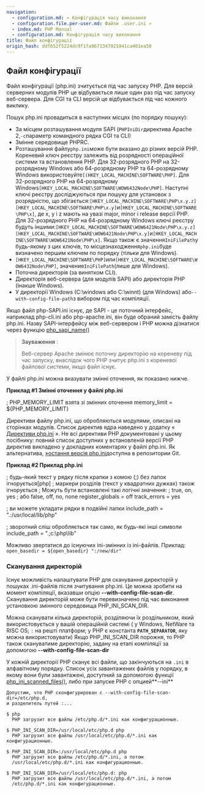 ```yaml
---
navigation:
  - configuration.md: « Конфігурація часу виконання
  - configuration.file.per-user.md: Файли .user.ini »
  - index.md: PHP Manual
  - configuration.md: Конфігурація часу виконання
title: Файл конфігурації
origin_hash: ddf652f5224dc9f1fa9671347921941ca401ea50
---
```

## Файл конфігурації

Файл конфігурації (php.ini) зчитується під час запуску PHP. Для версій серверних модулів PHP це відбувається лише один раз під час запуску веб-сервера. Для CGI та CLI версій це відбувається під час кожного виклику.

Пошук php.ini провадиться в наступних місцях (по порядку пошуку):

-   За місцем розташування модуля SAPI (`PHPIniDir`директива Apache 2,`-c`параметр командного рядка CGI та CLI)
-   Змінне середовище PHPRC.
-   Розташування файлу`php.ini`може бути вказано до різних версій PHP. Кореневий ключ реєстру залежить від розрядності операційної системи та встановлення PHP. Для 32-розрядного PHP на 32-розрядному Windows або 64-розрядному PHP та 64-розрядному Windows використовуйте`[(HKEY_LOCAL_MACHINE\SOFTWARE\PHP]`. Для 32-розрядного PHP на 64-розрядному Windows`[HKEY_LOCAL_MACHINE\SOFTWARE\WOW6432Node\PHP]`. Наступні ключі реєстру досліджуються при пошуку для установок з розрядністю, що збігається:`[HKEY_LOCAL_MACHINE\SOFTWARE\PHP\x.y.z]` `[HKEY_LOCAL_MACHINE\SOFTWARE\PHP\x.y]`и`[HKEY_LOCAL_MACHINE\SOFTWARE\PHP\x]`, де x, y і z мають на увазі major, minor і release версії PHP. Для 32-розрядного PHP на 64-розрядному Windows ключі реєстру будуть іншими:`[HKEY_LOCAL_MACHINE\SOFTWARE\WOW6421Node\PHP\x.y.z]` `[HKEY_LOCAL_MACHINE\SOFTWARE\WOW6421Node\PHP\x.y]`и`[HKEY_LOCAL_MACHINE\SOFTWARE\WOW6421Node\PHP\x]`. Якщо також є значення`IniFilePath`у будь-якому з цих ключів, то місцезнаходження`php.ini`буде визначено першим ключем по порядку (тільки для Windows).
-   `[HKEY_LOCAL_MACHINE\SOFTWARE\PHP]`или`[HKEY_LOCAL_MACHINE\SOFTWARE\WOW6432Node\PHP]`, значение`IniFilePath`(лише для Windows).
-   Поточна директорія (за винятком CLI).
-   Директорія веб-сервера (для модулів SAPI) або директорія PHP (інакше Windows).
-   У директорії Windows (C:\\windows або C:\\winnt) (для Windows) або`--with-config-file-path`з вибором під час компіляції.

Якщо файл php-SAPI.ini існує, де SAPI - це поточний інтерфейс, наприклад php-cli.ini або php-apache.ini, він буде обраний замість файлу php.ini. Назву SAPI-інтерфейсу між веб-сервером і PHP можна дізнатися через функцію [php\_sapi\_name()](function.php-sapi-name.md)

> **Зауваження** :
> 
> Веб-сервер Apache змінює поточну директорію на кореневу під час запуску, внаслідок чого PHP зчитує php.ini з кореневої файлової системи, якщо файл існує.

У файлі php.ini можна вказувати змінні оточення, як показано нижче.

**Приклад #1 Змінні оточення у файлі php.ini**

; PHP\_MEMORY\_LIMIT взята зі змінних оточення memory\_limit = ${PHP\_MEMORY\_LIMIT}

Директиви файлу php.ini, що обробляються модулями, описані на сторінках модулів. Список директив ядра наведено у додатку « [Директиви php.ini](ini.md) ». Не всі директиви PHP документовані у цьому посібнику: повний список доступних у встановленій версії PHP директив викладено у докладних коментарях у файлі php.ini. Як альтернатива, [»остання версія php.ini](https://github.com/php/php-src/blob/master/php.ini-production)доступна в репозитории Git.

**Приклад #2 Приклад php.ini**

; будь-який текст у рядку після крапки з комою (;) без лапок ігнорується\[php\] ; маркери розділів (текст у квадратних дужках) також ігнорується ; Можуть бути встановлені такі логічні значення: ; true, on, yes ; або false, off, no, none register\_globals = off track\_errors = yes

; ви можете укладати рядки в подвійні лапки include\_path = ".:/usr/local/lib/php"

; зворотний сліш обробляється так само, як будь-які інші символи include\_path = ".;c:\\php\\lib"

Можливо звертатися до існуючих ini-змінних із ini-файлів. Приклад: `open_basedir = ${open_basedir} ":/new/dir"`

### Сканування директорій

Існує можливість налаштувати PHP для сканування директорій у пошуках .ini-файлів після зчитування php.ini. Це можна зробити на момент компіляції, вказавши опцію **\--with-config-file-scan-dir**. Сканування директорій може бути перевизначено під час виконання установкою змінного середовища PHP\_INI\_SCAN\_DIR.

Можна сканувати кілька директорій, розділяючи їх роздільником, який використовується у вашій операційній системі ( у Windows, NetWare та RISC OS; `:` на решті платформ; у PHP є константа **`PATH_SEPARATOR`**, яку можна використовувати) Якщо PHP\_INI\_SCAN\_DIR порожня, то PHP також скануватиме директорію, задану на етапі компіляції за допомогою **\--with-config-file-scan-dir**

У кожній директорії PHP сканує всі файли, що закінчуються на `.ini` в алфавітному порядку. Список усіх завантажених файлів у порядку, в якому вони були завантажені, доступний за допомогою функції [php\_ini\_scanned\_files()](function.php-ini-scanned-files.md), либо при запуске PHP с опцией**\--ini**

```
Допустим, что PHP сконфигурирован с --with-config-file-scan-dir=/etc/php.d,
и разделитель путей :...

$ php
  PHP загрузит все файлы /etc/php.d/*.ini как конфигурационные.

$ PHP_INI_SCAN_DIR=/usr/local/etc/php.d php
  PHP загрузит все файлы /usr/local/etc/php.d/*.ini как конфигурационные.

$ PHP_INI_SCAN_DIR=:/usr/local/etc/php.d php
  PHP загрузит все файлы /etc/php.d/*.ini, а потом
  /usr/local/etc/php.d/*.ini как конфигурационные.

$ PHP_INI_SCAN_DIR=/usr/local/etc/php.d: php
  PHP загрузит все файлы /usr/local/etc/php.d/*.ini, а потом
  /etc/php.d/*.ini как конфигурационные.
```

